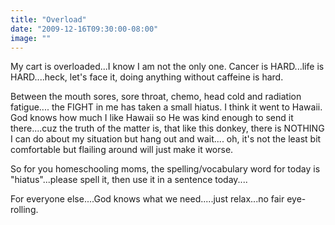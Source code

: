 ```yaml
---
title: "Overload"
date: "2009-12-16T09:30:00-08:00"
image: ""
---
```


My cart is overloaded...I know I am not the only one. Cancer is HARD...life is HARD....heck, let's face it, doing anything without caffeine is hard.

Between the mouth sores, sore throat, chemo, head cold and radiation fatigue.... the FIGHT in me has taken a small hiatus. I think it went to Hawaii. God knows how much I like Hawaii so He was kind enough to send it there....cuz the truth of the matter is, that like this donkey, there is NOTHING I can do about my situation but hang out and wait.... oh, it's not the least bit comfortable but flailing around will just make it worse. 

So for you homeschooling moms, the spelling/vocabulary word for today is "hiatus"...please spell it, then use it in a sentence today....

For everyone else....God knows what we need.....just relax...no fair eye-rolling.